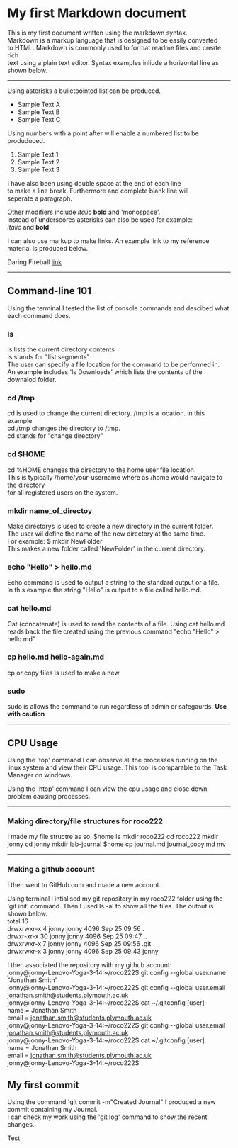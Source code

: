 # My first Markdown document

This is my first document written using the markdown syntax.  
Markdown is a markup language that is designed to be easily converted  
to HTML. Markdown is commonly used to format readme files and create rich  
text using a plain text editor. Syntax examples inliude a horizontal line as shown below.  

---

Using asterisks a bulletpointed list can be produced.  
* Sample Text A
* Sample Text B
* Sample Text C

Using numbers with a point after will enable a numbered list to be produduced.  
1. Sample Text 1
2. Sample Text 2
3. Sample Text 3

I have also been using double space at the end of each line  
to make a line break. Furthermore and complete blank line will  
seperate a paragraph.  

Other modifiers include _italic_ __bold__ and 'monospace'.  
Instead of underscores asterisks can also be used for example:  
*italic* and **bold**.

I can also use markup to make links. An example link to my reference  
material is produced below.

Daring Fireball [link](https://daringfireball.net/projects/markdown/)

---

## Command-line 101

Using the terminal I tested the list of console commands and descibed what each
command does.

### ls
ls lists the current directory contents  
ls stands for "list segments"  
The user can specify a file location for the command to be performed in.  
An example includes 'ls Downloads' which lists the contents of the downalod folder.  

### cd /tmp
cd is used to change the current directory. /tmp is a location. in this example  
cd /tmp changes the directory to /tmp.  
cd stands for "change directory"  

### cd $HOME
cd %HOME changes the directory to the home user file location.  
This is typically /home/your-username where as /home would navigate to the directory  
for all registered users on the system.

### mkdir name_of_directoy
Make directorys is used to create a new directory in the current folder.  
The user wil define the name of the new directory at the same time.  
For example: $ mkdir NewFolder  
This makes a new folder called 'NewFolder' in the current directory.  

### echo "Hello" > hello.md
Echo command is used to output a string to the standard output or a file.  
In this example the string "Hello" is output to a file called hello.md.  

### cat hello.md
Cat (concatenate) is used to read the contents of a file. Using cat hello.md  
reads back the file created using the previous command "echo "Hello" > hello.md"  

### cp hello.md hello-again.md
cp or copy files is used to make a new

### sudo
sudo is allows the command to run regardless of admin or safegaurds. **Use with caution**

---

## CPU Usage
Using the 'top' command I can observe all the processes running on the linux system and view their CPU usage. This tool is comparable to the Task Manager on windows.  

Using the 'htop' command I can view the cpu usage and close down problem causing processes.

---

### Making directory/file structures for roco222
I made my file structre as so:
$home
ls
mkdir roco222
cd roco222
mkdir jonny
cd jonny
mkdir lab-journal
$home 
cp journal.md journal_copy.md
mv

---

### Making a github account
I then went to GitHub.com and made a new account.

Using terminal i intialised my git repository in my roco222 folder using the  
'git init' command. Then I used ls -al to show all the files. The outout is shown below.  
total 16  
drwxrwxr-x  4 jonny jonny 4096 Sep 25 09:56 .  
drwxr-xr-x 30 jonny jonny 4096 Sep 25 09:47 ..  
drwxrwxr-x  7 jonny jonny 4096 Sep 25 09:56 .git  
drwxrwxr-x  3 jonny jonny 4096 Sep 25 09:43 jonny  

I then associated the repository with my github account:  
jonny@jonny-Lenovo-Yoga-3-14:~/roco222$ git config  --global user.name "Jonathan Smith"  
jonny@jonny-Lenovo-Yoga-3-14:~/roco222$ git config --global  user.email jonathan.smith@students.plymouth.ac.uk  
jonny@jonny-Lenovo-Yoga-3-14:~/roco222$ cat ~/.gitconfig [user]  
	name = Jonathan Smith  
	email = jonathan.smith@students.plymouth.ac.uk  
jonny@jonny-Lenovo-Yoga-3-14:~/roco222$ git config --global  user.email jonathan.smith@students.plymouth.ac.uk  
jonny@jonny-Lenovo-Yoga-3-14:~/roco222$ cat ~/.gitconfig [user]  
	name = Jonathan Smith  
	email = jonathan.smith@students.plymouth.ac.uk  
jonny@jonny-Lenovo-Yoga-3-14:~/roco222$   

## My first commit
Using the command 'git commit -m"Created Journal" I produced a new commit containing my Journal.  
I can check my work using the 'git log' command to show the recent changes.  


Test  

